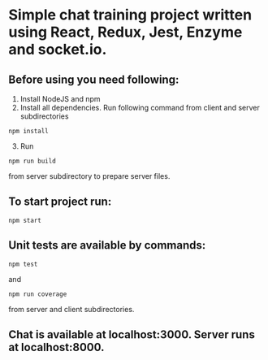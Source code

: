 # Simple chat training project written using React, Redux, Jest, Enzyme and socket.io.
## Before using you need following:

1. Install NodeJS and npm
2. Install all dependencies. Run following command from client and server subdirectories
```
npm install    
```
3. Run 
```
npm run build
```
from server subdirectory to prepare server files.

## To start project run:
```
npm start
```

## Unit tests are available by commands:
```
npm test
```
and
```
npm run coverage
```
from server and client subdirectories.

## Chat is available at localhost:3000. Server runs at localhost:8000.
